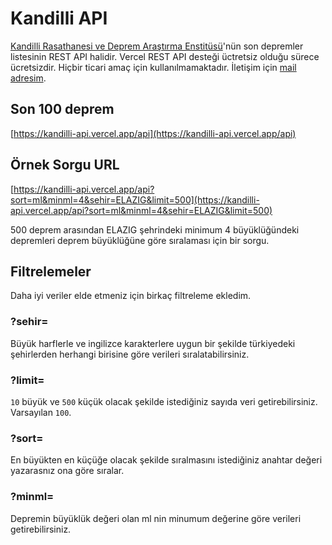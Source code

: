 # Kandilli API

[Kandilli Rasathanesi ve Deprem Araştırma Enstitüsü](http://www.koeri.boun.edu.tr/scripts/lst1.asp)'nün son depremler listesinin REST API halidir. Vercel REST API desteği üctretsiz olduğu sürece ücretsizdir. Hiçbir ticari amaç için kullanılmamaktadır. İletişim için [mail adresim](mailto:ibrahimodev42@gmail.com).

## Son 100 deprem

[https://kandilli-api.vercel.app/api](https://kandilli-api.vercel.app/api)

## Örnek Sorgu URL

[https://kandilli-api.vercel.app/api?sort=ml&minml=4&sehir=ELAZIG&limit=500](https://kandilli-api.vercel.app/api?sort=ml&minml=4&sehir=ELAZIG&limit=500)

500 deprem arasından ELAZIG şehrindeki minimum 4 büyüklüğündeki depremleri deprem büyüklüğüne göre sıralaması için bir sorgu.

## Filtrelemeler

Daha iyi veriler elde etmeniz için birkaç filtreleme ekledim.

### ?sehir=

Büyük harflerle ve ingilizce karakterlere uygun bir şekilde türkiyedeki şehirlerden herhangi birisine göre verileri sıralatabilirsiniz.

### ?limit=

`10` büyük ve `500` küçük olacak şekilde istediğiniz sayıda veri getirebilirsiniz. Varsayılan ```100```.

### ?sort=

En büyükten en küçüğe olacak şekilde sıralmasını istediğiniz anahtar değeri yazarasnız ona göre sıralar.

### ?minml=

Depremin büyüklük değeri olan ml nin minumum değerine göre verileri getirebilirsiniz.
